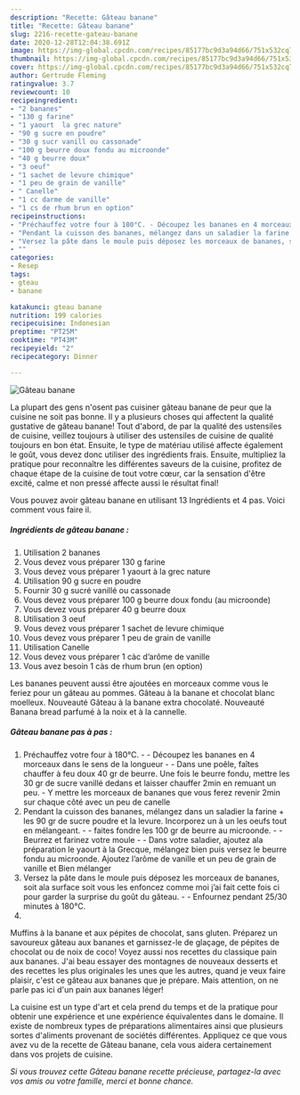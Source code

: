 ```yaml
---
description: "Recette: Gâteau banane"
title: "Recette: Gâteau banane"
slug: 2216-recette-gateau-banane
date: 2020-12-28T12:04:38.691Z
image: https://img-global.cpcdn.com/recipes/85177bc9d3a94d66/751x532cq70/gateau-banane-photo-principale-de-la-recette.jpg
thumbnail: https://img-global.cpcdn.com/recipes/85177bc9d3a94d66/751x532cq70/gateau-banane-photo-principale-de-la-recette.jpg
cover: https://img-global.cpcdn.com/recipes/85177bc9d3a94d66/751x532cq70/gateau-banane-photo-principale-de-la-recette.jpg
author: Gertrude Fleming
ratingvalue: 3.7
reviewcount: 10
recipeingredient:
- "2 bananes"
- "130 g farine"
- "1 yaourt  la grec nature"
- "90 g sucre en poudre"
- "30 g sucr vanill ou cassonade"
- "100 g beurre doux fondu au microonde"
- "40 g beurre doux"
- "3 oeuf"
- "1 sachet de levure chimique"
- "1 peu de grain de vanille"
- " Canelle"
- "1 cc darme de vanille"
- "1 cs de rhum brun en option"
recipeinstructions:
- "Préchauffez votre four à 180°C. - Découpez les bananes en 4 morceaux dans le sens de la longueur - Dans une poêle, faîtes chauffer à feu doux 40 gr de beurre. Une fois le beurre fondu, mettre les 30 gr de sucre vanillé dedans et laisser chauffer 2min en remuant un peu. Y mettre les morceaux de bananes que vous ferez revenir 2min sur chaque côté avec un peu de canelle"
- "Pendant la cuisson des bananes, mélangez dans un saladier la farine + les 90 gr de sucre poudre et la levure. Incorporez un à un les oeufs tout en mélangeant. - faites fondre les 100 gr de beurre au microonde. - Beurrez et farinez votre moule - Dans votre saladier, ajoutez ala préparation le yaourt à la Grecque, mélangez bien puis versez le beurre fondu au microonde. Ajoutez l’arôme de vanille et un peu de grain de vanille et Bien mélanger"
- "Versez la pâte dans le moule puis déposez les morceaux de bananes, soit ala surface soit vous les enfoncez comme moi j’ai fait cette fois ci pour garder la surprise du goût du gâteau. - Enfournez pendant 25/30 minutes à 180°C."
- ""
categories:
- Resep
tags:
- gteau
- banane

katakunci: gteau banane 
nutrition: 199 calories
recipecuisine: Indonesian
preptime: "PT25M"
cooktime: "PT43M"
recipeyield: "2"
recipecategory: Dinner

---
```



![Gâteau banane](https://img-global.cpcdn.com/recipes/85177bc9d3a94d66/751x532cq70/gateau-banane-photo-principale-de-la-recette.jpg)

La plupart des gens n'osent pas cuisiner gâteau banane de peur que la cuisine ne soit pas bonne. Il y a plusieurs choses qui affectent la qualité gustative de gâteau banane! Tout d'abord, de par la qualité des ustensiles de cuisine, veillez toujours à utiliser des ustensiles de cuisine de qualité toujours en bon état. Ensuite, le type de matériau utilisé affecte également le goût, vous devez donc utiliser des ingrédients frais. Ensuite, multipliez la pratique pour reconnaître les différentes saveurs de la cuisine, profitez de chaque étape de la cuisine de tout votre cœur, car la sensation d'être excité, calme et non pressé affecte aussi le résultat final!

<!--inarticleads1-->

Vous pouvez avoir gâteau banane en utilisant 13 Ingrédients et 4 pas. Voici comment vous faire il.

##### Ingrédients de gâteau banane :

1. Utilisation 2 bananes
1. Vous devez vous préparer 130 g farine
1. Vous devez vous préparer 1 yaourt à la grec nature
1. Utilisation 90 g sucre en poudre
1. Fournir 30 g sucré vanillé ou cassonade
1. Vous devez vous préparer 100 g beurre doux fondu (au microonde)
1. Vous devez vous préparer 40 g beurre doux
1. Utilisation 3 oeuf
1. Vous devez vous préparer 1 sachet de levure chimique
1. Vous devez vous préparer 1 peu de grain de vanille
1. Utilisation  Canelle
1. Vous devez vous préparer 1 càc d’arôme de vanille
1. Vous avez besoin 1 càs de rhum brun (en option)


Les bananes peuvent aussi être ajoutées en morceaux comme vous le feriez pour un gâteau au pommes. Gâteau à la banane et chocolat blanc moelleux. Nouveauté Gâteau à la banane extra chocolaté. Nouveauté Banana bread parfumé à la noix et à la cannelle. 

<!--inarticleads2-->

##### Gâteau banane pas à pas :

1. Préchauffez votre four à 180°C. - - Découpez les bananes en 4 morceaux dans le sens de la longueur - - Dans une poêle, faîtes chauffer à feu doux 40 gr de beurre. Une fois le beurre fondu, mettre les 30 gr de sucre vanillé dedans et laisser chauffer 2min en remuant un peu. - Y mettre les morceaux de bananes que vous ferez revenir 2min sur chaque côté avec un peu de canelle
1. Pendant la cuisson des bananes, mélangez dans un saladier la farine + les 90 gr de sucre poudre et la levure. Incorporez un à un les oeufs tout en mélangeant. - - faites fondre les 100 gr de beurre au microonde. - - Beurrez et farinez votre moule - - Dans votre saladier, ajoutez ala préparation le yaourt à la Grecque, mélangez bien puis versez le beurre fondu au microonde. Ajoutez l’arôme de vanille et un peu de grain de vanille et Bien mélanger
1. Versez la pâte dans le moule puis déposez les morceaux de bananes, soit ala surface soit vous les enfoncez comme moi j’ai fait cette fois ci pour garder la surprise du goût du gâteau. - - Enfournez pendant 25/30 minutes à 180°C.
1. 


Muffins à la banane et aux pépites de chocolat, sans gluten. Préparez un savoureux gâteau aux bananes et garnissez-le de glaçage, de pépites de chocolat ou de noix de coco! Voyez aussi nos recettes du classique pain aux bananes. J&#39;ai beau essayer des montagnes de nouveaux desserts et des recettes les plus originales les unes que les autres, quand je veux faire plaisir, c&#39;est ce gâteau aux bananes que je prépare. Mais attention, on ne parle pas ici d&#39;un pain aux bananes léger! 

<!--inarticleads1-->

<p>
La cuisine est un type d'art et cela prend du temps et de la pratique pour obtenir une expérience et une expérience équivalentes dans le domaine. Il existe de nombreux types de préparations alimentaires ainsi que plusieurs sortes d'aliments provenant de sociétés différentes. Appliquez ce que vous avez vu de la recette de Gâteau banane, cela vous aidera certainement dans vos projets de cuisine.
</p>

<p>
<i>Si vous trouvez cette Gâteau banane recette précieuse, partagez-la avec vos amis ou votre famille, merci et bonne chance.</i>
</p>
